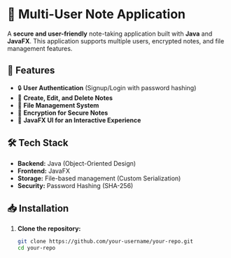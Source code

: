 # 📝 Multi-User Note Application

A **secure and user-friendly** note-taking application built with **Java** and **JavaFX**. This application supports multiple users, encrypted notes, and file management features.

## 🚀 Features
- 🔒 **User Authentication** (Signup/Login with password hashing)
- 📝 **Create, Edit, and Delete Notes**
- 📂 **File Management System**
- 🔐 **Encryption for Secure Notes**
- 🎨 **JavaFX UI for an Interactive Experience**

## 🛠️ Tech Stack
- **Backend:** Java (Object-Oriented Design)
- **Frontend:** JavaFX
- **Storage:** File-based management (Custom Serialization)
- **Security:** Password Hashing (SHA-256)

## 📥 Installation

1. **Clone the repository:**
   ```sh
   git clone https://github.com/your-username/your-repo.git
   cd your-repo

